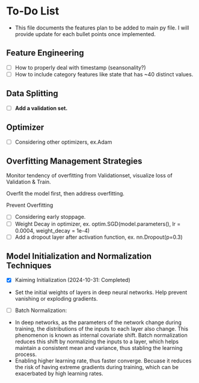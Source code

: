 # To-Do List
* This file documents the features plan to be added to main py file. I will provide update for each bullet points once implemented.
## Feature Engineering
- [ ] How to properly deal with timestamp (seansonality?)
- [ ] How to include category features like state that has ~40 distinct values. 
## Data Splitting
- [ ] **Add a validation set.**
## Optimizer
- [ ] Considering other optimizers, ex.Adam
## Overfitting Management Strategies
Monitor tendency of overfitting from Validationset, visualize loss of Validation & Train.

Overfit the model first, then address overfitting.

Prevent Overfitting
- [ ] Considering early stoppage.
- [ ] Weight Decay in optimizer, ex. optim.SGD(model.parameters(), lr = 0.0004, weight_decay = 1e-4)
- [ ] Add a dropout layer after activation function, ex. nn.Dropout(p=0.3)
## Model Initialization and Normalization Techniques
- [x] Kaiming Initialization (2024-10-31: Completed)
* Set the initial weights of layers in deep neural networks. Help prevent vanishing or exploding gradients.
- [ ] Batch Normalization:
* In deep networks, as the parameters of the network change during training, the distributions of the inputs to each layer also change. This phenomenon is known as internal covariate shift. Batch normalization reduces this shift by normalizing the inputs to a layer, which helps maintain a consistent mean and variance, thus stabling the learning process.
* Enabling higher learning rate, thus faster converge. Becuase it reduces the risk of having extreme gradients during training, which can be exacerbated by high learning rates.


